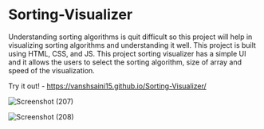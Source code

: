 # Sorting-Visualizer
Understanding sorting algorithms is quit difficult so this project will help in visualizing sorting algorithms and understanding it well. This project is built using HTML, CSS, and JS. This project sorting visualizer has a simple UI and it allows the users to select the sorting algorithm, size of array and speed of the visualization.

Try it out! - https://vanshsaini15.github.io/Sorting-Visualizer/


![Screenshot (207)](https://user-images.githubusercontent.com/92376023/149979795-60614e3f-fb9b-4b74-8715-91f5e0fbbb28.png)


![Screenshot (208)](https://user-images.githubusercontent.com/92376023/149980163-189c46c9-8786-4a68-889c-6b6d384ac183.png)



